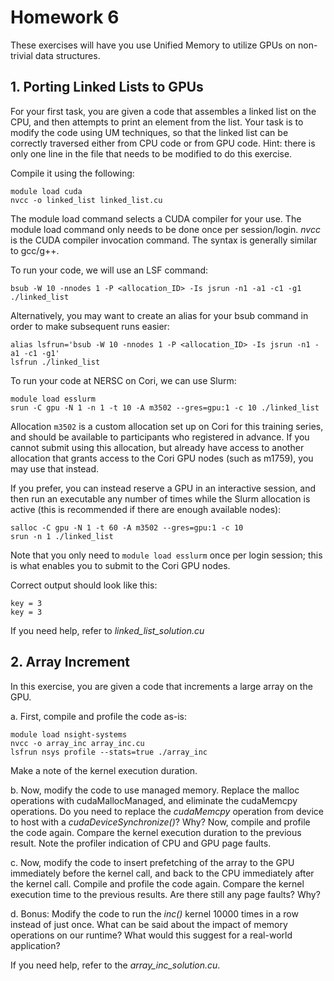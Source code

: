 # Homework 6

These exercises will have you use Unified Memory to utilize GPUs on non-trivial data structures.

## **1. Porting Linked Lists to GPUs**

For your first task, you are given a code that assembles a linked list on the CPU, and then attempts to print an element from the list. Your task is to modify the code using UM techniques, so that the linked list can be correctly traversed either from CPU code or from GPU code. Hint: there is only one line in the file that needs to be modified to do this exercise.

Compile it using the following:

```
module load cuda
nvcc -o linked_list linked_list.cu
```

The module load command selects a CUDA compiler for your use. The module load command only needs to be done once per session/login. *nvcc* is the CUDA compiler invocation command. The syntax is generally similar to gcc/g++.

To run your code, we will use an LSF command:

```
bsub -W 10 -nnodes 1 -P <allocation_ID> -Is jsrun -n1 -a1 -c1 -g1 ./linked_list
```

Alternatively, you may want to create an alias for your bsub command in order to make subsequent runs easier:

```
alias lsfrun='bsub -W 10 -nnodes 1 -P <allocation_ID> -Is jsrun -n1 -a1 -c1 -g1'
lsfrun ./linked_list
```

To run your code at NERSC on Cori, we can use Slurm:

```
module load esslurm
srun -C gpu -N 1 -n 1 -t 10 -A m3502 --gres=gpu:1 -c 10 ./linked_list
```

Allocation `m3502` is a custom allocation set up on Cori for this training series, and should be available to participants who registered in advance. If you cannot submit using this allocation, but already have access to another allocation that grants access to the Cori GPU nodes (such as m1759), you may use that instead.

If you prefer, you can instead reserve a GPU in an interactive session, and then run an executable any number of times while the Slurm allocation is active (this is recommended if there are enough available nodes):

```
salloc -C gpu -N 1 -t 60 -A m3502 --gres=gpu:1 -c 10
srun -n 1 ./linked_list
```

Note that you only need to `module load esslurm` once per login session; this is what enables you to submit to the Cori GPU nodes.

Correct output should look like this:

```
key = 3
key = 3
```

If you need help, refer to *linked_list_solution.cu*


## **2. Array Increment**

In this exercise, you are given a code that increments a large array on the GPU.

 a. First, compile and profile the code as-is:

   ```
   module load nsight-systems
   nvcc -o array_inc array_inc.cu
   lsfrun nsys profile --stats=true ./array_inc
   ```
 
   Make a note of the kernel execution duration.
   
 b. Now, modify the code to use managed memory. Replace the malloc operations with cudaMallocManaged, and eliminate the cudaMemcpy operations.  Do you need to replace the *cudaMemcpy* operation from device to host with a *cudaDeviceSynchronize()*? Why? Now, compile and profile the code again. Compare the kernel execution duration to the previous result. Note the profiler indication of CPU and GPU page faults.

 c. Now, modify the code to insert prefetching of the array to the GPU immediately before the kernel call, and back to the CPU immediately after the kernel call. Compile and profile the code again. Compare the kernel execution time to the previous results. Are there still any page faults? Why?
 
 d. Bonus: Modify the code to run the *inc()* kernel 10000 times in a row instead of just once. What can be said about the impact of memory operations on our runtime? What would this suggest for a real-world application?

If you need help, refer to the *array_inc_solution.cu*.
